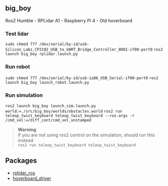 ## big_boy
Ros2 Humble - RPLidar A1 - Raspberry Pi 4 - Old hoverboard
### Test lidar
```sudo chmod 777 /dev/serial/by-id/usb-Silicon_Labs_CP2102_USB_to_UART_Bridge_Controller_0001-if00-port0```
```ros2 launch big_boy rplidar.launch.py```
### Run robot
```sudo chmod 777 /dev/serial/by-id/usb-1a86_USB_Serial-if00-port0```
```ros2 launch big_boy launch_robot.launch.py```
### Run simulation
```ros2 launch big_boy launch_sim.launch.py world:=./src/big_boy/worlds/obstacles.world``` 
```ros2 run teleop_twist_keyboard teleop_twist_keyboard --ros-args -r /cmd_vel:=/diff_cont/cmd_vel_unstamped```
> **Warning** \
> If you are not using ros2 control on the simulation, should run this instead \
> ```ros2 run teleop_twist_keyboard teleop_twist_keyboard```
## Packages
* [rplidar_ros](https://github.com/Slamtec/rplidar_ros/tree/dev-ros2)
* [hoverboard_driver](https://github.com/hoverboard-robotics/hoverboard-driver/tree/humble)